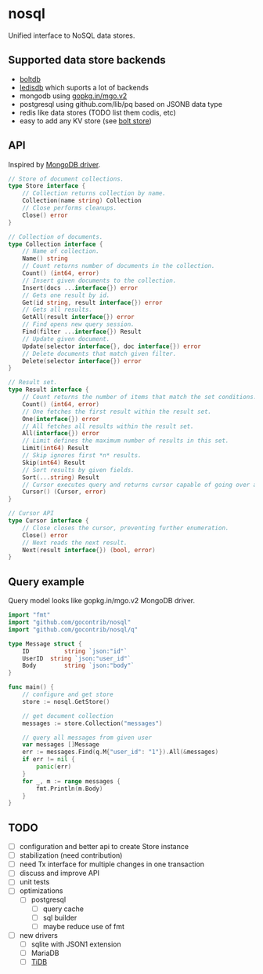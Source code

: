 # nosql
Unified interface to NoSQL data stores.

## Supported data store backends

* [boltdb](https://github.com/boltdb/bolt)
* [ledisdb](https://github.com/siddontang/ledisdb) which suports a lot of backends
* mongodb using [gopkg.in/mgo.v2](https://github.com/go-mgo/mgo)
* postgresql using github.com/lib/pq based on JSONB data type
* redis like data stores (TODO list them codis, etc)
* easy to add any KV store (see [bolt store](https://github.com/gocontrib/nosql/blob/master/bolt/store.go))

## API

Inspired by [MongoDB driver](https://github.com/go-mgo/mgo).

```go
// Store of document collections.
type Store interface {
	// Collection returns collection by name.
	Collection(name string) Collection
	// Close performs cleanups.
	Close() error
}

// Collection of documents.
type Collection interface {
	// Name of collection.
	Name() string
	// Count returns number of documents in the collection.
	Count() (int64, error)
	// Insert given documents to the collection.
	Insert(docs ...interface{}) error
	// Gets one result by id.
	Get(id string, result interface{}) error
	// Gets all results.
	GetAll(result interface{}) error
	// Find opens new query session.
	Find(filter ...interface{}) Result
	// Update given document.
	Update(selector interface{}, doc interface{}) error
	// Delete documents that match given filter.
	Delete(selector interface{}) error
}

// Result set.
type Result interface {
	// Count returns the number of items that match the set conditions.
	Count() (int64, error)
	// One fetches the first result within the result set.
	One(interface{}) error
	// All fetches all results within the result set.
	All(interface{}) error
	// Limit defines the maximum number of results in this set.
	Limit(int64) Result
	// Skip ignores first *n* results.
	Skip(int64) Result
	// Sort results by given fields.
	Sort(...string) Result
	// Cursor executes query and returns cursor capable of going over all the results.
	Cursor() (Cursor, error)
}

// Cursor API
type Cursor interface {
	// Close closes the cursor, preventing further enumeration.
	Close() error
	// Next reads the next result.
	Next(result interface{}) (bool, error)
}
```

## Query example

Query model looks like gopkg.in/mgo.v2 MongoDB driver.

```go
import "fmt"
import "github.com/gocontrib/nosql"
import "github.com/gocontrib/nosql/q"

type Message struct {
	ID 			string `json:"id"`
	UserID 	string `json:"user_id"`
	Body 		string `json:"body"`
}

func main() {
	// configure and get store
	store := nosql.GetStore()

	// get document collection
	messages := store.Collection("messages")

	// query all messages from given user
	var messages []Message
	err := messages.Find(q.M{"user_id": "1"}).All(&messages)
	if err != nil {
		panic(err)
	}
	for _, m := range messages {
		fmt.Println(m.Body)
	}
}

```

## TODO
* [ ] configuration and better api to create Store instance
* [ ] stabilization (need contribution)
* [ ] need Tx interface for multiple changes in one transaction
* [ ] discuss and improve API
* [ ] unit tests
* [ ] optimizations
	* [ ] postgresql
		* [ ] query cache
		* [ ] sql builder
		* [ ] maybe reduce use of fmt
* [ ] new drivers
	* [ ] sqlite with JSON1 extension
	* [ ] MariaDB
	* [ ] [TiDB](https://github.com/pingcap/tidb)
